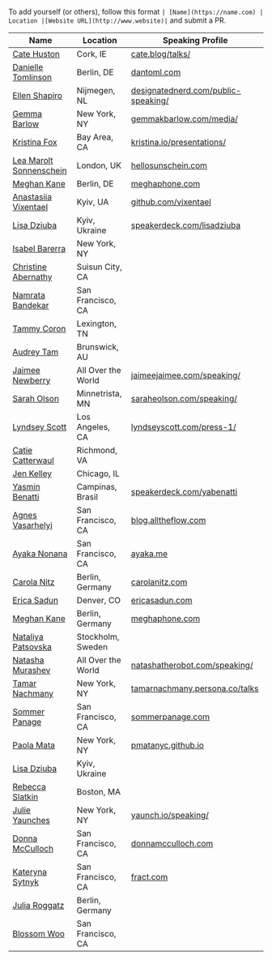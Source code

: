 To add yourself (or others), follow this format `| [Name](https://name.com) | Location |[Website URL](http://www.website)|` and submit a PR.

| Name | Location | Speaking Profile |
| --------|-------|-------|
| [Cate Huston](https://twitter.com/catehstn) | Cork, IE | [cate.blog/talks/](https://cate.blog/talks/)|
| [Danielle Tomlinson](https://twitter.com/dantoml) | Berlin, DE | [dantoml.com](https://dantoml.com/)
| [Ellen Shapiro](https://twitter.com/designatednerd) | Nijmegen, NL |[designatednerd.com/public-speaking/](http://designatednerd.com/public-speaking/)|
| [Gemma Barlow](https://twitter.com/gemmakbarlow) | New York, NY |[gemmakbarlow.com/media/](http://www.gemmakbarlow.com/media/)|
| [Kristina Fox](https://twitter.com/krstnfx) | Bay Area, CA | [kristina.io/presentations/](https://kristina.io/presentations/) |
| [Lea Marolt Sonnenschein](https://twitter.com/hellosunschein) | London, UK | [hellosunschein.com](http://hellosunschein.com/)
| [Meghan Kane](https://twitter.com/meghafon) | Berlin, DE | [meghaphone.com](http://meghaphone.com/)|
| [Anastasiia Vixentael](https://twitter.com/vixentael) | Kyiv, UA | [github.com/vixentael](https://github.com/vixentael/my-talks)|
| [Lisa Dziuba](https://twitter.com/LisaDziuba) | Kyiv, Ukraine |[speakerdeck.com/lisadziuba](https://speakerdeck.com/lisadziuba)|
| [Isabel Barerra](https://twitter.com/ifbarrera) | New York, NY ||
| [Christine Abernathy](https://twitter.com/abernathyca) | Suisun City, CA ||
| [Namrata Bandekar](https://twitter.com/NamrataCodes) | San Francisco, CA ||
| [Tammy Coron](https://twitter.com/Paradox927) | Lexington, TN ||
| [Audrey Tam](https://twitter.com/mataharimau) | Brunswick, AU ||
| [Jaimee Newberry](https://twitter.com/jaimeejaimee) | All Over the World | [jaimeejaimee.com/speaking/](http://www.jaimeejaimee.com/speaking/) |
| [Sarah Olson](https://twitter.com/saraheolson) | Minnetrista, MN | [saraheolson.com/speaking/](https://saraheolson.com/speaking/) |
| [Lyndsey Scott](https://twitter.com/Lyndsey360) | Los Angeles, CA | [lyndseyscott.com/press-1/](https://www.lyndseyscott.com/press-1/) |
| [Catie Catterwaul](https://www.raywenderlich.com/u/catie) | Richmond, VA ||
| [Jen Kelley](https://twitter.com/thehulkstoy) | Chicago, IL ||
| [Yasmin Benatti](https://twitter.com/MinBenatti) | Campinas, Brasil |[speakerdeck.com/yabenatti](https://speakerdeck.com/yabenatti)|
| [Agnes Vasarhelyi](https://twitter.com/vasarhelyia) | San Francisco, CA |[blog.alltheflow.com](https://blog.alltheflow.com/about/)|
| [Ayaka Nonana](https://twitter.com/ayanonagon) | San Francisco, CA |[ayaka.me](http://www.ayaka.me)|
| [Carola Nitz](https://twitter.com/_Caro_N) | Berlin, Germany |[carolanitz.com](https://www.carolanitz.com)|
| [Erica Sadun](https://twitter.com/ericasadun) | Denver, CO |[ericasadun.com](https://ericasadun.com)|
| [Meghan Kane](https://twitter.com/meghafon) | Berlin, Germany |[meghaphone.com](http://meghaphone.com)|
| [Nataliya Patsovska](https://twitter.com/nataliya_bg) | Stockholm, Sweden ||
| [Natasha Murashev](https://twitter.com/natashatherobot) | All Over the World |[natashatherobot.com/speaking/](https://www.natashatherobot.com/speaking/)|
| [Tamar Nachmany](https://twitter.com/tamarshmallows) | New York, NY |[tamarnachmany.persona.co/talks](https://tamarnachmany.persona.co/talks)|
| [Sommer Panage](https://twitter.com/sommer) | San Francisco, CA |[sommerpanage.com](http://www.sommerpanage.com)|
| [Paola Mata](https://twitter.com/PaolaNotPaolo) | New York, NY |[pmatanyc.github.io](https://pmatanyc.github.io)|
| [Lisa Dziuba](https://twitter.com/lisadziuba) | Kyiv, Ukraine ||
| [Rebecca Slatkin](https://twitter.com/rebeccaslatkin) | Boston, MA ||
| [Julie Yaunches](https://twitter.com/julieyaunches) | New York, NY |[yaunch.io/speaking/](http://yaunch.io/speaking/)|
| [Donna McCulloch](https://twitter.com/donnaleamcc) | San Francisco, CA |[donnamcculloch.com](https://donnamcculloch.com)|
| [Kateryna Sytnyk](https://twitter.com/katerynasytnyk) | San Francisco, CA |[fract.com](https://www.fract.com)|
| [Julia Roggatz](https://www.linkedin.com/in/jroggatz) | Berlin, Germany ||
| [Blossom Woo](https://twitter.com/adhocdistro) | San Francisco, CA ||
